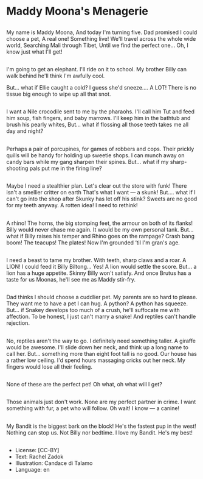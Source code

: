 # Maddy Moona's Menagerie

##
My name is Maddy Moona,
And today I'm turning five.
Dad promised I could choose a
pet,
A real one! Something live!
We'll travel across the whole
wide world,
Searching Mali through Tibet,
Until we find the perfect one...
Oh, I know just what I'll get!

##
I'm going to get an elephant.
I'll ride on it to school.
My brother Billy can walk
behind
he'll think I'm awfully cool.

But... what if Ellie caught a
cold?
I guess she'd sneeze.... A LOT!
There is no tissue big enough
to wipe up all that snot.

##

##
I want a Nile crocodile sent to me by the pharaohs.
I'll call him Tut and feed him soup, fish fingers, and baby marrows.
I'll keep him in the bathtub and brush his pearly whites,
But... what if flossing all those teeth takes me all day and night?

##
Perhaps a pair of porcupines,
for games of robbers and cops.
Their prickly quills will be handy
for holding up sweetie shops.
I can munch away on candy
bars
while my gang sharpen their
spines.
But... what if my sharp-shooting
pals
put me in the firing line?

##
Maybe I need a stealthier plan.
Let's clear out the store with
funk!
There isn't a smellier critter on
earth
That's what I want — a skunk!
But.... what if I can't go into the
shop
after Skunky has let off his
stink?
Sweets are no good for my
teeth anyway.
A rotten idea! I need to rethink!

##
A rhino! The horns, the big
stomping feet,
the armour on both of its flanks!
Billy would never chase me
again.
It would be my own personal
tank.
But... what if Billy raises his
temper
and Rhino goes on the
rampage?
Crash bang boom! The teacups!
The plates!
Now I'm grounded ‘til I'm gran's
age.

##
I need a beast to tame my
brother.
With teeth, sharp claws and a
roar.
A LION! I could feed it Billy
Biltong...
Yes! A lion would settle the
score.
But... a lion has a huge
appetite.
Skinny Billy won't satisfy.
And once Brutus has a taste for
us Moonas,
he'll see me as Maddy stir-fry.

##
Dad thinks I should choose a
cuddlier pet.
My parents are so hard to
please.
They want me to have a pet I
can hug.
A python? A python has
squeeze.
But... if Snakey develops too
much of a crush,
he'll suffocate me with
affection.
To be honest, I just can't marry
a snake!
And reptiles can't handle
rejection.

##
No, reptiles aren't the way to
go.
I definitely need something
taller.
A giraffe would be awesome. I'll
slide down her neck,
and think up a long name to call
her.
But... something more than
eight foot tall is
no good.
Our house has a rather low
ceiling.
I'd spend hours massaging
cricks out her neck.
My fingers would lose all their
feeling.

##
None of these are the perfect
pet!
Oh what, oh what will I get?

##
Those animals just don't work.
None are my perfect partner in
crime.
I want something with fur, a pet
who will follow.
Oh wait! I know — a canine!

##
My Bandit is the biggest bark on
the block!
He's the fastest pup in the
west!
Nothing can stop us. Not Billy
nor bedtime.
I love my Bandit. He's my best!

##
* License: [CC-BY]
* Text: Rachel Zadok
* Illustration: Candace di Talamo
* Language: en
